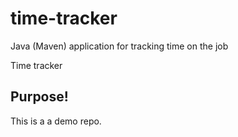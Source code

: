 # time-tracker
Java (Maven) application for tracking time on the job

Time tracker

## Purpose!
This is a a demo repo.
